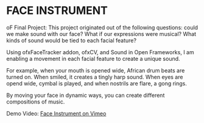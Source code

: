 # FACE INSTRUMENT

oF Final Project:
This project originated out of the following questions: could we make sound with our face? What if our expressions were musical? What kinds of sound would be tied to each facial feature? 

Using ofxFaceTracker addon, ofxCV, and Sound in Open Frameworks, I am enabling a movement in each facial feature to create a unique sound. 

For example, when your mouth is opened wide, African drum beats are turned on. When smiled, it creates a tingly harp sound. When eyes are opend wide, cymbal is played, and when nostrils are flare, a gong rings. 

By moving your face in dynamic ways, you can create different compositions of music. 
 
Demo Video:
[Face Instrument on Vimeo](https://vimeo.com/147527317)
